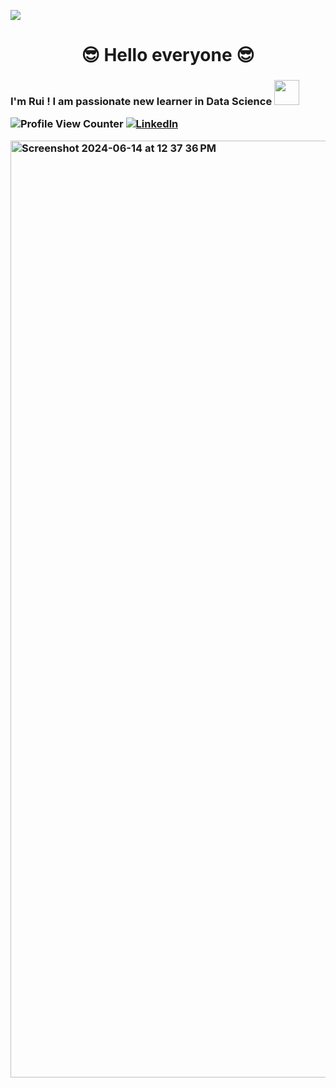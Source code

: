 ![](https://github.com/halfrost/halfrost/blob/master/icons/header_1.png)
<h1 align ='center'> 😎 Hello everyone 😎
<h3 align ='left' > I'm Rui ! I am passionate new learner in Data Science <img src="https://media.giphy.com/media/WUlplcMpOCEmTGBtBW/giphy.gif" width="40">

![Profile View Counter](https://komarev.com/ghpvc/?username=loverui129)
[![Linkedln](https://img.shields.io/badge/LinkedIn-0077B5?style=flat-square&logo=linkedin&logoColor=white)](https://www.linkedin.com/in/rui-zhang-962522126/)


<img width="1499" alt="Screenshot 2024-06-14 at 12 37 36 PM" src="https://github.com/loverui129/loverui129/assets/167585985/e8d09fe1-ce5c-4769-b398-d7031de1086f">
